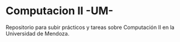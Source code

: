 # Computacion II -UM-
Repositorio para subir prácticos y tareas sobre Computación II en la Universidad de Mendoza.
